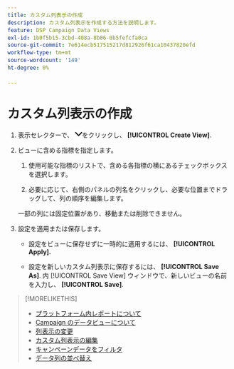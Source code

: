 ```yaml
---
title: カスタム列表示の作成
description: カスタム列表示を作成する方法を説明します。
feature: DSP Campaign Data Views
exl-id: 1b0f5b15-3cbd-408a-8b06-0b5fefcfa0ca
source-git-commit: 7e614ecb517515217d812926f61ca10437820efd
workflow-type: tm+mt
source-wordcount: '149'
ht-degree: 0%

---
```


# カスタム列表示の作成

1. 表示セレクターで、 ![下向き矢印](/help/dsp/assets/chevron-down.png)をクリックし、 **[!UICONTROL Create View]**.

1. ビューに含める指標を指定します。

   1. 使用可能な指標のリストで、含める各指標の横にあるチェックボックスを選択します。

   1. 必要に応じて、右側のパネルの列名をクリックし、必要な位置までドラッグして、列の順序を編集します。

   一部の列には固定位置があり、移動または削除できません。

1. 設定を適用または保存します。

   * 設定をビューに保存せずに一時的に適用するには、 **[!UICONTROL Apply].**

   * 設定を新しいカスタム列表示に保存するには、 **[!UICONTROL Save As]**. 内 [!UICONTROL Save View] ウィンドウで、新しいビューの名前を入力し、 **[!UICONTROL Save]**.

>[!MORELIKETHIS]
>
>* [プラットフォーム内レポートについて](campaign-reports-about.md)
>* [Campaign のデータビューについて](campaign-data-views-about.md)
>* [列表示の変更](column-view-change.md)
>* [カスタム列表示の編集](column-view-edit.md)
>* [キャンペーンデータをフィルタ](campaign-data-filter.md)
>* [データ列の並べ替え](campaign-data-sort.md)

